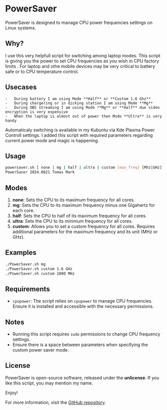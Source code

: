 # PowerSaver

PowerSaver is designed to manage CPU power frequencies settings on Linux systems.

## Why?

I use this very helpfull script for switching among laptop modes. This script is giving you the power to set CPU frequencies as you wish in CPU factory limits . For laptop and othe mobile devices may be very critical to battery safe or to CPU temperature control.

## Usecases
    -   During battery I am using Mode **Half** or **Custom 1.6 Ghz**
    -   During chargering or in dicking station I am using Mode **Mg**
    -   During OBS streaming I am using Mode **Mg** or **Half** due video encryption is very expensive
    -   When the laptop is almost out of power then Mode **Ultra** is very handy
  
Automaticaly switching is available in my Kubuntu via Kde Plasma Power Controll settings. I added this script with required parameters regarding current power mode and magic is happening. 

## Usage

```bash
powersaver.sh [ none | mg | half | ultra | custom [max_freq] [Mhz|GHz] ]
PowerSaver 2024.0821 Tomas Mark
```

## Modes

1. **none**: Sets the CPU to its maximum frequency for all cores.
2. **mg**: Sets the CPU to its maximum frequency minus one Gigahertz for each core.
3. **half**: Sets the CPU to half of its maximum frequency for all cores.
4. **ultra**: Sets the CPU to its minimum frequency for all cores.
5. **custom**: Allows you to set a custom frequency for all cores. Requires additional parameters for the maximum frequency and its unit (MHz or GHz).

## Examples

```bash
./PowerSaver.sh mg
./PowerSaver.sh custom 1.6 GHz
./PowerSaver.sh custom 1800 MHz
```

## Requirements

- `cpupower`: The script relies on `cpupower` to manage CPU frequencies. Ensure it is installed and accessible with the necessary permissions.

## Notes

- Running this script requires `sudo` permissions to change CPU frequency settings.
- Ensure there is a space between parameters when specifying the custom power saver mode.

## License

PowerSaver is open-source software, released under the **unlicense**. If you like this script, you may mention my name.

Enjoy!

For more information, visit the [GitHub repository](https://github.com/tomasmark79/powermaster).